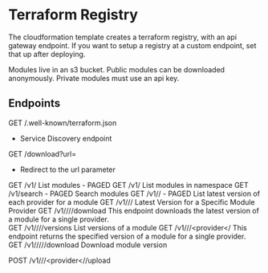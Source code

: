 # Terraform Registry

The cloudformation template creates a terraform registry, with an api gateway endpoint.
If you want to setup a registry at a custom endpoint, set that up after deploying.

Modules live in an s3 bucket.
Public modules can be downloaded anonymously.
Private modules must use an api key.

## Endpoints

GET /.well-known/terraform.json
*   Service Discovery endpoint

GET /download<ext>?url=<b64 encoded url>
*   Redirect to the url parameter

GET /v1/
    List modules - PAGED
GET /v1/<namespace>
    List modules in namespace
GET /v1/search - PAGED
    Search modules
GET /v1/<namespace>/<name> - PAGED
    List latest version of each provider for a module
GET /v1/<namespace>/<name>/<provider>
    Latest Version for a Specific Module Provider
GET /v1/<namespace>/<name>/<provider>/download
    This endpoint downloads the latest version of a module for a single provider.    
GET /v1/<namespace>/<name>/<provider>/versions
    List versions of a module
GET /v1/<namespace>/<name>/<provider</<version>
    This endpoint returns the specified version of a module for a single provider.
GET /v1/<namespace>/<name>/<provider>/<version>/download
    Download module version

POST /v1/<namespace>/<name>/<provider</<version>/upload
